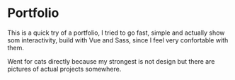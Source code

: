 # Portfolio

This is a quick try of a portfolio, I tried to go fast, simple and actually show som interactivity, build with Vue and Sass, since I feel very confortable with them.

Went for cats directly because my strongest is not design but there are pictures of actual projects somewhere.
